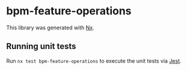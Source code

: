 # bpm-feature-operations

This library was generated with [Nx](https://nx.dev).

## Running unit tests

Run `nx test bpm-feature-operations` to execute the unit tests via [Jest](https://jestjs.io).
